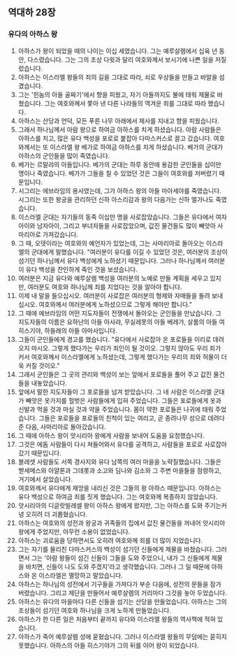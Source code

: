 ## 역대하 28장

### 유다의 아하스 왕
1. 아하스가 왕이 되었을 때의 나이는 이십 세였습니다. 그는 예루살렘에서 십육 년 동안, 다스렸습니다. 그는 그의 조상 다윗과 달리 여호와께서 보시기에 나쁜 일을 저질렀습니다.
2. 아하스는 이스라엘 왕들의 죄의 길을 그대로 따라, 쇠로 우상들을 만들고 바알을 섬겼습니다.
3. 그는 '힌놈의 아들 골짜기'에서 향을 피웠고, 자기 아들까지도 불에 태워 제물로 바쳤습니다. 그는 여호와께서 쫓아 낸 다른 나라들의 역겨운 죄를 그대로 따라 했습니다.
4. 아하스는 산당과 언덕, 모든 푸른 나무 아래에서 제사를 지내고 향을 피웠습니다.
5. 그래서 하나님께서 아람 왕으로 하여금 아하스를 치게 하셨습니다. 아람 사람들은 아하스를 치고, 많은 유다 백성을 포로로 붙잡아 다마스커스로 끌고 갔습니다. 여호와께서는 또 이스라엘 왕 베가로 하여금 아하스를 치게 하셨습니다. 베가의 군대가 아하스의 군인들을 많이 죽였습니다.
6. 베가는 르말랴의 아들입니다. 베가의 군대는 하루 동안에 용감한 군인들을 십이만 명이나 죽였습니다. 베가가 그들을 칠 수 있었던 것은 그들이 여호와를 저버렸기 때문입니다.
7. 시그리는 에브라임의 용사였는데, 그가 아하스 왕의 아들 마아세야를 죽였습니다. 시그리는 또한 왕궁을 관리하던 신하 아스리감과 왕의 다음가는 신하 엘가나도 죽였습니다.
8. 이스라엘 군대는 자기들의 동족 이십만 명을 사로잡았습니다. 그들은 유다에서 여자아이와 남자아이, 그리고 부녀자들을 사로잡았으며, 값진 물건들도 많이 빼앗아 사마리아로 가져갔습니다.
9. 그 때, 오뎃이라는 여호와의 예언자가 있었는데, 그는 사마리아로 돌아오는 이스라엘의 군대에게 말했습니다. "여러분이 유다를 이길 수 있었던 것은, 여러분의 조상이 섬기던 하나님께서 유다 백성에게 노하셨기 때문입니다. 그러나 하나님께서 여러분이 유다 백성을 잔인하게 죽인 것을 보셨습니다.
10. 여러분은 지금 유다와 예루살렘 백성을 여러분의 노예로 만들 계획을 세우고 있지만, 여러분도 여호와 하나님께 죄를 지었다는 것을 알아야 합니다.
11. 이제 내 말을 들으십시오. 여러분이 사로잡은 여러분의 형제와 자매들을 돌려 보내십시오. 여호와께서 여러분에게 노하셨으므로 그렇게 해야만 합니다."
12. 그 때에 에브라임의 어떤 지도자들이 전쟁에서 돌아오는 군인들을 만났습니다. 그 지도자들의 이름은 요하난의 아들 아사랴, 무실레못의 아들 베레갸, 살룸의 아들 여히스기야, 하들래의 아들 아마사입니다.
13. 그들이 군인들에게 경고를 했습니다. "유다에서 사로잡아 온 포로들을 이리로 데려오지 마시오. 그렇게 했다가는 우리가 죄인이 될 것이오. 그렇지 않아도 우리 죄가 커서 여호와께서 이스라엘에게 노하셨는데, 그렇게 했다가는 우리의 죄와 허물이 더욱 커질 것이오."
14. 그래서 군인들은 그 곳의 관리와 백성이 보는 앞에서 포로들을 풀어 주고 값진 물건들을 내놓았습니다.
15. 앞에서 말한 지도자들이 그 포로들을 넘겨 받았습니다. 그 네 사람은 이스라엘 군대가 빼앗은 옷가지를 헐벗은 사람들에게 입혀 주었습니다. 그들은 포로들에게 옷과 신발과 먹을 것과 마실 것과 약을 주었습니다. 몸이 약한 포로들은 나귀에 태워 주었습니다. 그들은 포로들을 포로들의 친척이 있는 여리고, 곧 종려나무 성으로 데려다 준 다음, 사마리아로 돌아갔습니다.
16. 그 때에 아하스 왕이 앗시리아 왕에게 사람을 보내어 도움을 요청했습니다.
17. 그것은 에돔 사람들이 다시 쳐들어와서 유다를 공격하고, 사람들을 포로로 사로잡아 갔기 때문입니다.
18. 블레셋 사람들도 서쪽 경사지와 유다 남쪽의 여러 마을을 노략질했습니다. 그들은 벧세메스와 아얄론과 그데롯과 소고와 딤나와 김소와 그 주변 마을들을 점령하고, 거기에서 살았습니다.
19. 여호와께서 유다에게 재앙을 내리신 것은 그들의 왕 아하스 때문입니다. 아하스는 유다 백성으로 하여금 죄를 짓게 했습니다. 그는 여호와께 복종하지 않았습니다.
20. 앗시리아의 디글랏빌레셀 왕이 아하스 왕에게 왔지만, 그는 아하스를 도와 주기는커녕 오히려 더 괴롭혔습니다.
21. 아하스는 여호와의 성전과 왕궁과 귀족들의 집에서 값진 물건들을 꺼내어 앗시리아 왕에게 주었지만, 아무런 소용이 없었습니다.
22. 아하스는 괴로움을 당하면서도 오히려 여호와께 죄를 더 많이 지었습니다.
23. 그는 자기를 물리친 다마스커스의 백성이 섬기던 신들에게 제물을 바쳤습니다. 그러면서 그는 '아람 왕들이 섬긴 신들이 그들을 도와 주었으니, 내가 그 신들에게 제물을 바치면, 신들이 나도 도와 주겠지'라고 생각했습니다. 그러나 그 일 때문에 아하스와 온 이스라엘은 멸망하고 말았습니다.
24. 아하스는 하나님의 성전에서 기구들을 가져다가 부순 다음에, 성전의 문들을 잠가 버렸습니다. 그리고 제단을 만들어서 예루살렘의 거리마다 그것을 놓아 두었습니다.
25. 아하스는 유다의 마을마다 다른 신들을 섬기는 산당을 만들었습니다. 아하스는 그의 조상들이 섬기던 여호와 하나님을 크게 노하게 만들었습니다.
26. 아하스가 한 다른 일은 처음부터 끝까지 유다와 이스라엘 왕들의 역사책에 적혀 있습니다.
27. 아하스가 죽어 예루살렘 성에 묻혔습니다. 그러나 이스라엘 왕들의 무덤에는 묻히지 못했습니다. 아하스의 아들 히스기야가 그의 뒤를 이어 왕이 되었습니다.